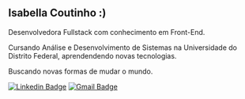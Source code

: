 ## Isabella Coutinho :)

Desenvolvedora Fullstack com conhecimento em Front-End.

Cursando Análise e Desenvolvimento de Sistemas na Universidade do Distrito Federal, aprendendendo novas tecnologias.

Buscando novas formas de mudar o mundo.

[![Linkedin Badge](https://img.shields.io/badge/-Isabella%20Coutinho-6a994e?style=flat-square&logo=Linkedin&logoColor=white&link=https://www.linkedin.com/in/isabellacouts/)](https://www.linkedin.com/in/isabellacouts/) [![Gmail Badge](https://img.shields.io/badge/-isabellacoutinho098%40gmail.com-6a994e?style=flat-square&logo=gmail&logoColor=white&link=mailto:isabellacoutinho098@gmail.com)](mailto:isabellacoutinho098@gmail.com)
